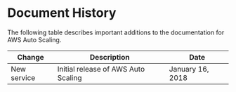 # Document History<a name="auto-scaling-doc-history"></a>

The following table describes important additions to the documentation for AWS Auto Scaling\.


| Change | Description | Date | 
| --- | --- | --- | 
| New service | Initial release of AWS Auto Scaling | January 16, 2018 | 